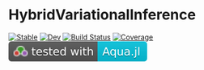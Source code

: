 # HybridVariationalInference

[![Stable](https://img.shields.io/badge/docs-stable-blue.svg)](https://EarthyScience.github.io/HybridVariationalInference.jl/stable/)
[![Dev](https://img.shields.io/badge/docs-dev-blue.svg)](https://EarthyScience.github.io/HybridVariationalInference.jl/dev/)
[![Build Status](https://github.com/EarthyScience/HybridVariationalInference.jl/actions/workflows/CI.yml/badge.svg?branch=main)](https://github.com/EarthyScience/HybridVariationalInference.jl/actions/workflows/CI.yml?query=branch%3Amain)
[![Coverage](https://codecov.io/gh/EarthyScience/HybridVariationalInference.jl/branch/main/graph/badge.svg)](https://codecov.io/gh/EarthyScience/HybridVariationalInference.jl)
[![Aqua](https://raw.githubusercontent.com/JuliaTesting/Aqua.jl/master/badge.svg)](https://github.com/JuliaTesting/Aqua.jl)
